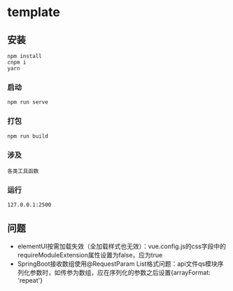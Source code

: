 # template

## 安装
```
npm install
cnpm i
yarn
```

### 启动
```
npm run serve
```

### 打包
```
npm run build
```


### 涉及
```
各类工具函数
```


### 运行
```
127.0.0.1:2500
```

问题
-
* elementUI按需加载失效（全加载样式也无效）：vue.config.js的css字段中的requireModuleExtension属性设置为false，应为true
* SpringBoot接收数组使用@RequestParam List<Long>格式问题：api文件qs模块序列化参数时，如传参为数组，应在序列化的参数之后设置{arrayFormat: 'repeat'}

